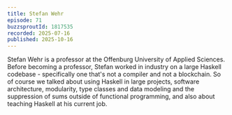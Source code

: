 ```yaml
---
title: Stefan Wehr
episode: 71
buzzsproutId: 1817535
recorded: 2025-07-16
published: 2025-10-16
---
```


Stefan Wehr is a professor at the Offenburg University of Applied
Sciences. Before becoming a professor, Stefan worked in industry on a
large Haskell codebase - specifically one that's not a compiler and
not a blockchain. So of course we talked about using Haskell in large
projects, software architecture, modularity, type classes and data
modeling and the suppression of sums outside of functional
programming, and also about teaching Haskell at his current job.
